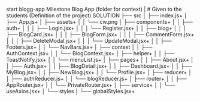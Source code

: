 start blogg-app
Milestone Blog App (folder for context)
|       # Given to the students (Definition of the project)
SOLUTION
├── src
│    ├── index.js+
│    ├── App.js+
│    ├── assets+
│    │   └── cw.png
│    ├── components+
│    │   ├── auth+
│    │   │   ├── Login.jsx+
│    │   │   └── Register.jsx+
│    │   ├── blog+
│    │   │   ├── BlogCard.jsx+
│    │   │   ├── BlogForm.jsx+
│    │   │   ├── CommentForm.jsx+
│    │   │   ├── DeleteModal.jsx+
│    │   │   └── UpdateModal.jsx+
│    │   ├── Footers.jsx+
│    │   └── NavBars.jsx+
│    ├── context
│    │   ├── AuthContext.jsx+
│    │   └── BlogContext.jsx+
│    ├── helper+
│    │   ├── ToastNotify.jsx+
│    │   └── menuList.js+
│    ├── pages+
│    │   ├── About.jsx+
│    │   ├── Auth.jsx+
│    │   ├── BlogDetail.jsx+
│    │   ├── Dashboard.jsx+
│    │   ├── MyBlog.jsx+
│    │   ├── NewBlog.jsx+
│    │   └── Profile.jsx+
│    ├── reducer+
│    │   ├── authReducer.js+
│    │   └── blogReducer.js+
│    ├── router+
│    │   ├── AppRouter.jsx+
│    │   └── PrivateRouter.jsx+
│    ├── service+
│    │   └── useAxios.jsx+
│    └── styles
│        └── globalStyles.jsx+


